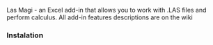 Las Magi - an Excel add-in that allows you to work with .LAS files and perform calculus. 
All add-in features descriptions are on the wiki
### Instalation
